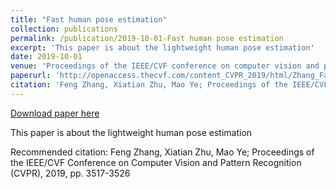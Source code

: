 ```yaml
---
title: "Fast human pose estimation"
collection: publications
permalink: /publication/2019-10-01-Fast human pose estimation
excerpt: 'This paper is about the lightweight human pose estimation'
date: 2019-10-01
venue: 'Proceedings of the IEEE/CVF conference on computer vision and pattern recognition'
paperurl: 'http://openaccess.thecvf.com/content_CVPR_2019/html/Zhang_Fast_Human_Pose_Estimation_CVPR_2019_paper.html'
citation: 'Feng Zhang, Xiatian Zhu, Mao Ye; Proceedings of the IEEE/CVF Conference on Computer Vision and Pattern Recognition (CVPR), 2019, pp. 3517-3526'
---
```


<a href='http://openaccess.thecvf.com/content_CVPR_2019/html/Zhang_Fast_Human_Pose_Estimation_CVPR_2019_paper.html'>Download paper here</a>

This paper is about the lightweight human pose estimation

Recommended citation: Feng Zhang, Xiatian Zhu, Mao Ye; Proceedings of the IEEE/CVF Conference on Computer Vision and Pattern Recognition (CVPR), 2019, pp. 3517-3526